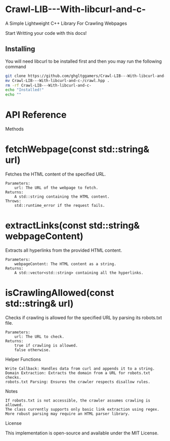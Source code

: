 # Crawl-LIB---With-libcurl-and-c-
A Simple Lightweight C++ Library For Crawling Webpages

Start Writting your code with this docs!

## Installing
You will need libcurl to be installed first and then you may run the following command
```bash
git clone https://github.com/ghgltggamers/Crawl-LIB---With-libcurl-and-c-.git
mv Crawl-LIB---With-libcurl-and-c-/crawl.hpp .
rm -rf Crawl-LIB---With-libcurl-and-c-
echo "Installed!"
echo ""
```

# API Reference
Methods
# fetchWebpage(const std::string& url)

Fetches the HTML content of the specified URL.

    Parameters:
        url: The URL of the webpage to fetch.
    Returns:
        A std::string containing the HTML content.
    Throws:
        std::runtime_error if the request fails.

# extractLinks(const std::string& webpageContent)

Extracts all hyperlinks from the provided HTML content.

    Parameters:
        webpageContent: The HTML content as a string.
    Returns:
        A std::vector<std::string> containing all the hyperlinks.

# isCrawlingAllowed(const std::string& url)

Checks if crawling is allowed for the specified URL by parsing its robots.txt file.

    Parameters:
        url: The URL to check.
    Returns:
        true if crawling is allowed.
        false otherwise.

Helper Functions

    Write Callback: Handles data from curl and appends it to a string.
    Domain Extraction: Extracts the domain from a URL for robots.txt checks.
    robots.txt Parsing: Ensures the crawler respects disallow rules.

Notes

    If robots.txt is not accessible, the crawler assumes crawling is allowed.
    The class currently supports only basic link extraction using regex. More robust parsing may require an HTML parser library.

License

This implementation is open-source and available under the MIT License.
